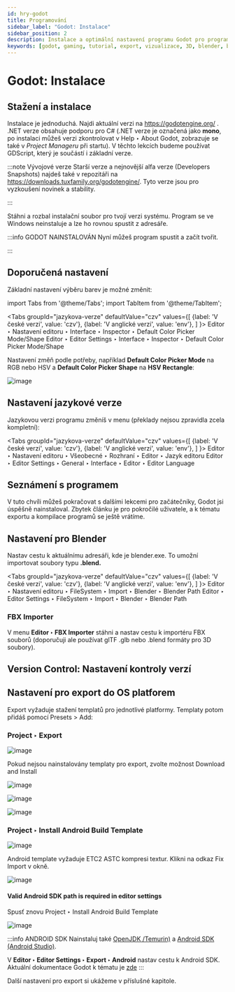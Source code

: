 ```yaml
---
id: hry-godot
title: Programování
sidebar_label: "Godot: Instalace"
sidebar_position: 2
description: Instalace a optimální nastavení programu Godot pro programování her
keywords: [godot, gaming, tutorial, export, vizualizace, 3D, blender, blender3d, instalace, nastavení, digitální modelování]
---
```


# Godot: Instalace

## Stažení a instalace
Instalace je jednoduchá. Najdi aktuální verzi na https://godotengine.org/ . .NET verze obsahuje podporu pro C# (.NET verze je označená jako **mono**, po instalaci můžeš verzi zkontrolovat v Help ‣ About Godot, zobrazuje se také v *Project Manageru* při startu). V těchto lekcích budeme používat GDScript, který je součástí i základní verze.

:::note Vývojové verze
Starší verze a nejnovější alfa verze (Developers Snapshots) najdeš také v repozitáři na https://downloads.tuxfamily.org/godotengine/. 
Tyto verze jsou pro vyzkoušení novinek a stability.

:::

Stáhni a rozbal instalační soubor pro tvojí verzi systému.
Program se ve Windows neinstaluje a lze ho rovnou spustit z adresáře.

:::info GODOT NAINSTALOVÁN
Nyní můžeš program spustit a začít tvořit.

:::

## Doporučená nastavení


Základní nastavení výběru barev je možné změnit: 

import Tabs from '@theme/Tabs';
import TabItem from '@theme/TabItem';

<Tabs
  groupId="jazykova-verze"
  defaultValue="czv"
  values={[
    {label: 'V české verzi', value: 'czv'},
    {label: 'V anglické verzi', value: 'env'},
  ]
}>
<TabItem value="czv">Editor ‣ Nastavení editoru ‣ Interface ‣ Inspector ‣ Default Color Picker Mode/Shape</TabItem>
<TabItem value="env">Editor ‣ Editor Settings ‣ Interface ‣ Inspector ‣ Default Color Picker Mode/Shape</TabItem>
</Tabs>

Nastavení změň podle potřeby, například **Default Color Picker Mode** na RGB nebo HSV a **Default Color Picker Shape** na **HSV Rectangle**:

![image](./images/godot-color-picker.png)


## Nastavení jazykové verze
Jazykovou verzi programu změníš v menu (překlady nejsou zpravidla zcela kompletní):

<Tabs
  groupId="jazykova-verze"
  defaultValue="czv"
  values={[
    {label: 'V české verzi', value: 'czv'},
    {label: 'V anglické verzi', value: 'env'},
  ]
}>
<TabItem value="czv">Editor ‣ Nastavení editoru ‣ Všeobecné ‣ Rozhraní ‣ Editor ‣ Jazyk editoru</TabItem>
<TabItem value="env">Editor ‣ Editor Settings ‣ General ‣ Interface ‣ Editor ‣ Editor Language</TabItem>
</Tabs>

## Seznámení s programem

V tuto chvíli můžeš pokračovat s dalšími lekcemi pro začátečníky, Godot jsi úspěšně nainstaloval. Zbytek článku je pro pokročilé uživatele, a k tématu exportu a kompilace programů se ještě vrátíme. 

## Nastavení pro Blender

Nastav cestu k aktuálnímu adresáři, kde je blender.exe. To umožní importovat soubory typu **.blend.**

<Tabs
  groupId="jazykova-verze"
  defaultValue="czv"
  values={[
    {label: 'V české verzi', value: 'czv'},
    {label: 'V anglické verzi', value: 'env'},
  ]
}>
<TabItem value="czv">Editor ‣ Nastavení editoru ‣ FileSystem ‣ Import ‣ Blender ‣ Blender Path</TabItem>
<TabItem value="env">Editor ‣ Editor Settings ‣ FileSystem ‣ Import ‣ Blender ‣ Blender Path</TabItem>
</Tabs>

### FBX Importer

V menu **Editor ‣ FBX Importer** stáhni a nastav cestu k importéru FBX souborů (doporučuji ale používat glTF .glb nebo .blend formáty pro 3D soubory). 


## Version Control: Nastavení kontroly verzí


## Nastavení pro export do OS platforem

Export vyžaduje stažení templatů pro jednotlivé platformy. Templaty potom přidáš pomocí Presets > Add:

### Project ‣ Export


![image](./images/godot-export-android.jpg)

Pokud nejsou nainstalovány templaty pro export, zvolte možnost  Download and Install


![image](./images/godot-export-template-manager.jpg)

![image](./images/godot-export-template-manager-downl.jpg)

![image](./images/instalace-templaty.jpg)


### Project ‣ Install Android Build Template

![image](./images/godot-android-template-manager.jpg)

Android template vyžaduje ETC2 ASTC kompresi textur. Klikni na odkaz  Fix Import v okně.

![image](./images/fiximportandroid.jpg)

#### Valid Android SDK path is required in editor settings

Spusť znovu Project ‣ Install Android Build Template

![image](./images/android-gradle.jpg)


:::info ANDROID SDK
Nainstaluj také [OpenJDK /Temurin)](https://adoptium.net/de/temurin/releases/?variant=openjdk11) a [Android SDK (Android Studio)](https://developer.android.com/studio).

V **Editor ‣ Editor Settings ‣ Export ‣ Android** nastav cestu k Android SDK.
Aktuální dokumentace Godot k tématu  je [zde](https://docs.godotengine.org/en/stable/tutorials/export/exporting_for_android.html)
:::

Další nastavení pro export si ukážeme v příslušné kapitole.








